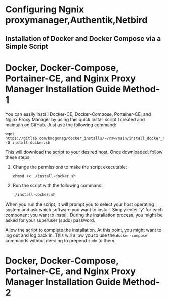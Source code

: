 <h1>Configuring Ngnix proxymanager,Authentik,Netbird</h1>
<h2>Installation of Docker and Docker Compose via a Simple Script</h2>

<h1>Docker, Docker-Compose, Portainer-CE, and Nginx Proxy Manager Installation Guide Method-1</h1>
<p>You can easily install Docker-CE, Docker-Compose, Portainer-CE, and Nginx Proxy Manager by using this quick install script I created and maintain on GitHub. Just use the following command:</p>
<pre><code>wget https://gitlab.com/bmcgonag/docker_installs/-/raw/main/install_docker_nproxyman.sh -O install-docker.sh</code></pre>
<p>This will download the script to your desired host. Once downloaded, follow these steps:</p>
<ol>
  <li>Change the permissions to make the script executable:
    <pre><code>chmod +x ./install-docker.sh</code></pre>
  </li>
  <li>Run the script with the following command:
    <pre><code>./install-docker.sh</code></pre>
  </li>
</ol>
<p>When you run the script, it will prompt you to select your host operating system and ask which software you want to install. Simply enter 'y' for each component you want to install. During the installation process, you might be asked for your superuser (sudo) password.</p>
<p>Allow the script to complete the installation. At this point, you might want to log out and log back in. This will allow you to use the <code>docker-compose</code> commands without needing to prepend <code>sudo</code> to them.</p>

<h1>Docker, Docker-Compose, Portainer-CE, and Nginx Proxy Manager Installation Guide Method-2</h1>
